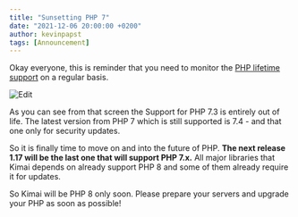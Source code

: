 ```yaml
---
title: "Sunsetting PHP 7"
date: "2021-12-06 20:00:00 +0200"
author: kevinpapst
tags: [Announcement]
---
```


Okay everyone, this is reminder that you need to monitor the [PHP lifetime support](https://www.php.net/supported-versions.php) on a regular basis.

![Edit](/images/news/sunset-php-7.png "Supported PHP versions in December 2021")

As you can see from that screen the Support for PHP 7.3 is entirely out of life.
The latest version from PHP 7 which is still supported is 7.4 - and that one only for security updates.

So it is finally time to move on and into the future of PHP. **The next release 1.17 will be the last one that will support PHP 7.x.**
All major libraries that Kimai depends on already support PHP 8 and some of them already require it for updates.

So Kimai will be PHP 8 only soon. Please prepare your servers and upgrade your PHP as soon as possible! 

